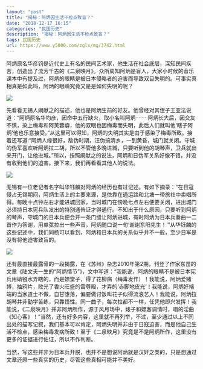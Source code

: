 ```yaml
---
layout: "post"
title: "揭秘：阿炳因生活不检点致盲？"
date: "2018-12-17 16:15"
categories: "民国历史"
description: "揭秘：阿炳因生活不检点致盲？"
tags: 民国历史
url: https://www.y5000.com/zgls/mg/3742.html
---
```






阿炳原名华彦钧是近代史上有名的民间艺术家，他生活在社会底层，深知民间疾苦，创造出了流芳千古的《二泉映月》。众所周知阿炳是盲人，大家小时候的音乐课本中有提及过，阿炳的眼睛是被日本侵略者的迫害而导致双目失明的。可事实真相真是如此吗，阿炳的眼睛究竟又是是如何失明的呢？

![](https://img.y5000.com/uploads/allimg/161024/100I53E4-0.jpg)

先看看无锡人阚献之的描述，他也是阿炳生前的好友。他曾经对其侄子王亚法说道：“阿炳原名华均彦，因命中五行缺火，取小名叫阿炳········阿炳长大后，因交友不慎，染上梅毒和阿芙蓉癖，他的双眼也因梅毒而失明，此后人们就叫他‘瞎子阿炳’他也乐意接受。”从这里可以得知，阿炳的失明其实是由于感染了梅毒所致。接着还写道:“阿炳人缘很好，敌伪时期，汪伪搞清乡，一到黄昏，城门就关闭。守城的伪军喜欢听阿炳拉二胡，所以不管他多晚进城，只要听到他的胡琴声，卫兵就出来开门，让他进城。”所以，按照阚献之的说法，阿炳和日伪军关系好像不错，并没有收到他们的迫害。接下来，我们再看看其他人的说法。

![](https://img.y5000.com/uploads/allimg/161024/100I53615-1.jpg)

无锡有一位老记者名字叫华钰麟对阿炳的经历也有过记述。有如下摘录：“在日寇侵占无锡期间，阿炳生活上的主要来源，是依靠在通运路和北塘一带旅社中卖唱所得。每晚十点钟左右才能进城回家，当时城门在傍晚七点左右便要关闭，进出城门必须持日本宪兵队发出的特别通告证才得通行。不知出于什么原因，只要听到阿炳的琴声，守城门的日本兵便会开一条门缝让阿炳进城，有时阿炳为日本兵奏曲一二首作为答谢，用单弦拉出一些声音，阿炳随口说一句‘谢谢东阳先生！’”从华钰麟的这些记述中，我们同杨可以看到，阿炳和日本兵的关系似乎并不一般，至少日军是没有将他迫害致盲的。

![](https://img.y5000.com/uploads/allimg/161024/100I55Y5-2.jpg)

还有最直接最露骨的一段揭露，在《苏州》杂志2010年第2期，刊登了作家东苗的文章《陆文夫一生的“阿炳情节”》，文中写道：“我能说，阿炳的眼睛不是被日本宪兵用硝镪水弄瞎的，而是嫖堂子，得了花柳病（梅毒发作）！我能说，阿炳爱赌博，抽鸦片，败光了香火旺盛的雷尊殿，才弄的‘赤脚地皮光’！我能说，阿炳好端端的当家道士不做，自甘堕落，偏要做讨饭叫花子似得流浪艺人！我能说，阿炳拉胡琴并非勤学苦练，只靠悟性。同一曲子，每次拉都不一样，任凭他即兴发挥！我能说，《二泉映月》并非阿炳所作，源于风月场中，婊子和嫖客调情时，唱的淫曲《知心客》！”当然，还有好多内容，这里就不再列举，不过，至少通过以上不同出处的描写记叙，我们基本可以肯定，阿炳失明并非由于日寇迫害，而是他自己生活不检点，感染梅毒发病所致！至于《二泉映月》究竟是不是阿炳所作，这里没有更多的证据进行佐证，所以不作判断。

当然，写这些并非为日本兵开脱，也并不是想说阿炳就是汉奸之类的，只是想通过文章还原一些真实的历史，尽管这些真相可能并不美好。
